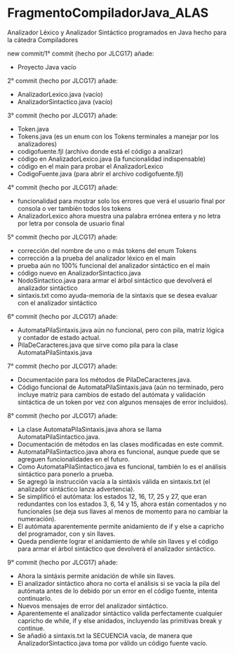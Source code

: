 FragmentoCompiladorJava_ALAS
============================

Analizador Léxico y Analizador Sintáctico programados en Java hecho para la cátedra Compiladores

new commit/1° commit (hecho por JLCG17) añade:
* Proyecto Java vacío

2° commit (hecho por JLCG17) añade:
* AnalizadorLexico.java (vacío)
* AnalizadorSintactico.java (vacío)

3° commit (hecho por JLCG17) añade:
* Token.java
* Tokens.java (es un enum con los Tokens terminales a manejar por los analizadores)
* codigofuente.fjl (archivo donde está el código a analizar)
* código en AnalizadorLexico.java (la funcionalidad indispensable)
* código en el main para probar el AnalizadorLexico
* CodigoFuente.java (para abrir el archivo codigofuente.fjl)

4° commit (hecho por JLCG17) añade:
* funcionalidad para mostrar solo los errores que verá el usuario final por consola o ver también todos los tokens
* AnalizadorLexico ahora muestra una palabra errónea entera y no letra por letra por consola de usuario final

5° commit (hecho por JLCG17) añade:
* corrección del nombre de uno o más tokens del enum Tokens
* corrección a la prueba del analizador léxico en el main
* prueba aún no 100% funcional del analizador sintáctico en el main
* código nuevo en AnalizadorSintactico.java
* NodoSintactico.java para armar el árbol sintáctico que devolverá el analizador sintáctico
* sintaxis.txt como ayuda-memoria de la sintaxis que se desea evaluar con el analizador sintáctico

6° commit (hecho por JLCG17) añade:
* AutomataPilaSintaxis.java aún no funcional, pero con pila, matriz lógica y contador de estado actual.
* PilaDeCaracteres.java que sirve como pila para la clase AutomataPilaSintaxis.java

7° commit (hecho por JLCG17) añade:
* Documentación para los métodos de PilaDeCaracteres.java.
* Código funcional de AutomataPilaSintaxis.java (aún no terminado, pero incluye matriz para cambios de estado del autómata y validación sintáctica de un token por vez con algunos mensajes de error incluidos).

8° commit (hecho por JLCG17) añade:
* La clase AutomataPilaSintaxis.java ahora se llama AutomataPilaSintactico.java.
* Documentación de métodos en las clases modificadas en este commit.
* AutomataPilaSintactico.java ahora es funcional, aunque puede que se agreguen funcionalidades en el futuro.
* Como AutomataPilaSintactico.java es funcional, también lo es el análisis sintáctico para ponerlo a prueba.
* Se agregó la instrucción vacía a la sintáxis válida en sintaxis.txt (el analizador sintáctico lanza advertencia).
* Se simplificó el autómata: los estados 12, 16, 17, 25 y 27, que eran redundantes con los estados 3, 6, 14 y 15, ahora están comentados y no funcionales (se deja sus llaves al menos de momento para no cambiar la numeración).
* El autómata aparentemente permite anidamiento de if y else a capricho del programador, con y sin llaves.
* Queda pendiente lograr el anidamiento de while sin llaves y el código para armar el árbol sintáctico que devolverá el analizador sintáctico.

9° commit (hecho por JLCG17) añade:
* Ahora la sintáxis permite anidación de while sin llaves.
* El analizador sintáctico ahora no corta el análisis si se vacía la pila del autómata antes de lo debido por un error en el código fuente, intenta continuarlo.
* Nuevos mensajes de error del analizador sintáctico.
* Aparentemente el analizador sintáctico valida perfectamente cualquier capricho de while, if y else anidados, incluyendo las primitivas break y continue.
* Se añadió a sintaxis.txt la SECUENCIA vacía, de manera que AnalizadorSintactico.java toma por válido un código fuente vacío.


